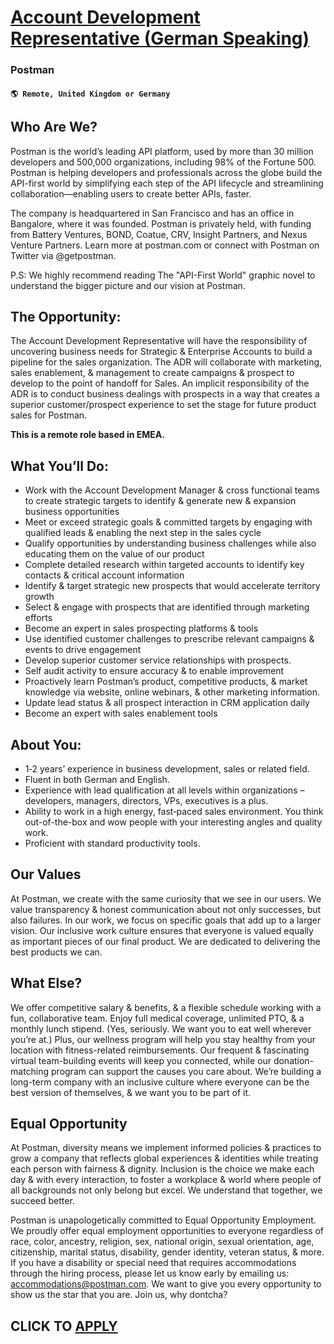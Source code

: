 # [Account Development Representative (German Speaking)](https://www.remotewlb.com/apply/account-development-representative-german-speaking)  
### Postman  
#### `🌎 Remote, United Kingdom or Germany`  

## Who Are We?

Postman is the world’s leading API platform, used by more than 30 million developers and 500,000 organizations, including 98% of the Fortune 500. Postman is helping developers and professionals across the globe build the API-first world by simplifying each step of the API lifecycle and streamlining collaboration—enabling users to create better APIs, faster.

The company is headquartered in San Francisco and has an office in Bangalore, where it was founded. Postman is privately held, with funding from Battery Ventures, BOND, Coatue, CRV, Insight Partners, and Nexus Venture Partners. Learn more at postman.com or connect with Postman on Twitter via @getpostman.

P.S: We highly recommend reading The "API-First World" graphic novel to understand the bigger picture and our vision at Postman.

## **The Opportunity:**

The Account Development Representative will have the responsibility of uncovering business needs for Strategic & Enterprise Accounts to build a pipeline for the sales organization. The ADR will collaborate with marketing, sales enablement, & management to create campaigns & prospect to develop to the point of handoff for Sales. An implicit responsibility of the ADR is to conduct business dealings with prospects in a way that creates a superior customer/prospect experience to set the stage for future product sales for Postman.

**This is a remote role based in EMEA.**

## What You’ll Do:

  * Work with the Account Development Manager & cross functional teams to create strategic targets to identify & generate new & expansion business opportunities
  * Meet or exceed strategic goals & committed targets by engaging with qualified leads & enabling the next step in the sales cycle
  * Qualify opportunities by understanding business challenges while also educating them on the value of our product
  * Complete detailed research within targeted accounts to identify key contacts & critical account information
  * Identify & target strategic new prospects that would accelerate territory growth
  * Select & engage with prospects that are identified through marketing efforts
  * Become an expert in sales prospecting platforms & tools
  * Use identified customer challenges to prescribe relevant campaigns & events to drive engagement
  * Develop superior customer service relationships with prospects.
  * Self audit activity to ensure accuracy & to enable improvement
  * Proactively learn Postman’s product, competitive products, & market knowledge via website, online webinars, & other marketing information.
  * Update lead status & all prospect interaction in CRM application daily
  * Become an expert with sales enablement tools

## About You:

  * 1‐2 years’ experience in business development, sales or related field.
  * Fluent in both German and English.
  * Experience with lead qualification at all levels within organizations – developers, managers, directors, VPs, executives is a plus.
  * Ability to work in a high energy, fast‐paced sales environment. You think out-of-the-box and wow people with your interesting angles and quality work.
  * Proficient with standard productivity tools.

## Our Values

At Postman, we create with the same curiosity that we see in our users. We value transparency & honest communication about not only successes, but also failures. In our work, we focus on specific goals that add up to a larger vision. Our inclusive work culture ensures that everyone is valued equally as important pieces of our final product. We are dedicated to delivering the best products we can.

## What Else?

We offer competitive salary & benefits, & a flexible schedule working with a fun, collaborative team. Enjoy full medical coverage, unlimited PTO, & a monthly lunch stipend. (Yes, seriously. We want you to eat well wherever you’re at.) Plus, our wellness program will help you stay healthy from your location with fitness-related reimbursements. Our frequent & fascinating virtual team-building events will keep you connected, while our donation-matching program can support the causes you care about. We’re building a long-term company with an inclusive culture where everyone can be the best version of themselves, & we want you to be part of it.

## Equal Opportunity

At Postman, diversity means we implement informed policies & practices to grow a company that reflects global experiences & identities while treating each person with fairness & dignity. Inclusion is the choice we make each day & with every interaction, to foster a workplace & world where people of all backgrounds not only belong but excel. We understand that together, we succeed better.

Postman is unapologetically committed to Equal Opportunity Employment. We proudly offer equal employment opportunities to everyone regardless of race, color, ancestry, religion, sex, national origin, sexual orientation, age, citizenship, marital status, disability, gender identity, veteran status, & more. If you have a disability or special need that requires accommodations through the hiring process, please let us know early by emailing us: accommodations@postman.com. We want to give you every opportunity to show us the star that you are. Join us, why dontcha?

  
## CLICK TO [APPLY](https://www.remotewlb.com/apply/account-development-representative-german-speaking)


